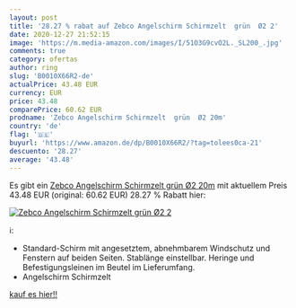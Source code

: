 ```yaml
---
layout: post
title: '28.27 % rabat auf Zebco Angelschirm Schirmzelt  grün  Ø2 2'
date: 2020-12-27 21:52:15
image: 'https://m.media-amazon.com/images/I/51O3G9cvO2L._SL200_.jpg'
comments: true
category: ofertas
author: ring
slug: 'B0010X66R2-de'
actualPrice: 43.48 EUR
currency: EUR
price: 43.48
comparePrice: 60.62 EUR
prodname: 'Zebco Angelschirm Schirmzelt  grün  Ø2 20m'
country: 'de'
flag: '🇩🇪'
buyurl: 'https://www.amazon.de/dp/B0010X66R2/?tag=tolees0ca-21'
descuento: '28.27'
average: '43.48'
---
```


Es gibt ein [Zebco Angelschirm Schirmzelt  grün  Ø2 20m](https://www.amazon.de/dp/B0010X66R2/?tag=tolees0ca-21) mit aktuellem Preis 43.48 EUR (original: 60.62 EUR) 28.27 % Rabatt hier:

[![Zebco Angelschirm Schirmzelt  grün  Ø2 2](https://m.media-amazon.com/images/I/51O3G9cvO2L._SL200_.jpg)](https://www.amazon.de/dp/B0010X66R2/?tag=tolees0ca-21)

ℹ️:

- Standard-Schirm mit angesetztem, abnehmbarem Windschutz und Fenstern auf beiden Seiten. Stablänge einstellbar. Heringe und Befestigungsleinen im Beutel im Lieferumfang.
- Angelschirm Schirmzelt

[kauf es hier!!](https://www.amazon.de/dp/B0010X66R2/?tag=tolees0ca-21)
